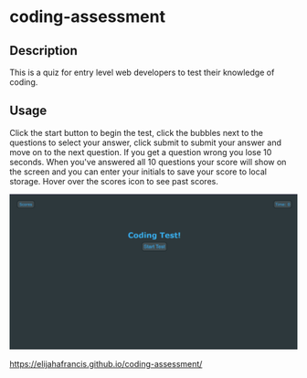 # coding-assessment

## Description
This is a quiz for entry level web developers to test their knowledge of coding.

## Usage
Click the start button to begin the test, click the bubbles next to the questions to select your answer, click submit to submit your answer and move on to the next question. If you get a question wrong you lose 10 seconds. When you've answered all 10 questions your score will show on the screen and you can enter your initials to save your score to local storage. Hover over the scores icon to see past scores.

<img src="screenshot.png">

https://elijahafrancis.github.io/coding-assessment/